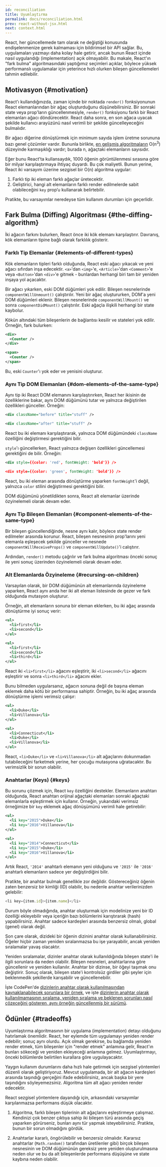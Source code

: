 ```yaml
---
id: reconciliation
title: Uyumlaştırma
permalink: docs/reconciliation.html
prev: react-without-jsx.html
next: context.html
---
```


React, her güncellemede tam olarak ne değiştiği konusunda endişelenmenize gerek kalmaması için bildirimsel bir API sağlar. Bu, uygulamaları yazmayı daha kolay hale getirir, ancak bunun React içinde nasıl uygulandığı (implementation) açık olmayabilir. Bu makale, React'ın "fark bulma" algoritmasındaki yaptığımız seçimleri açıklar, böylece yüksek performanslı uygulamalar için yeterince hızlı olurken bileşen güncellemeleri tahmin edilebilir.

## Motivasyon {#motivation}

React'ı kullandığınızda, zaman içinde bir noktada `render()` fonksiyonunun React elemanlarından bir ağaç oluşturduğunu düşünebilirsiniz. Bir sonraki state veya prop'ların güncellenmesiyle, `render()` fonksiyonu farklı bir React elemanları ağacı döndürecektir. React daha sonra, en son ağaca uyacak şekilde kullanıcı arayüzünü nasıl verimli bir şekilde güncelleyeceğini bulmalıdır.

Bir ağacı diğerine dönüştürmek için minimum sayıda işlem üretme sorununa bazı genel çözümler vardır. Bununla birlikte, [en gelişmiş algoritmaların](https://grfia.dlsi.ua.es/ml/algorithms/references/editsurvey_bille.pdf) O(n<sup>3</sup>) düzeyinde karmaşıklığı vardır; burada n, ağaçtaki elemanların sayısıdır.

Eğer bunu React'ta kullansaydık, 1000 öğenin görüntülenmesi sırasına göre bir milyar karşılaştırmaya ihtiyaç duyardı. Bu çok maliyetli. Bunun yerine, React iki varsayım üzerine sezgisel bir O(n) algoritma uygular:

1. Farklı tip iki eleman farklı ağaçlar üretecektir.
2. Geliştirici, hangi alt elemanların farklı render edilmelerde sabit olabileceğini `key` prop’u kullanarak belirtebilir.

Pratikte, bu varsayımlar neredeyse tüm kullanım durumları için geçerlidir.

## Fark Bulma (Diffing) Algoritması {#the-diffing-algorithm}

İki ağacın farkını bulurken, React önce iki kök elemanı karşılaştırır. Davranış, kök elemanların tipine bağlı olarak farklılık gösterir.

### Farklı Tip Elemanlar {#elements-of-different-types}

Kök elemanların tipleri farklı olduğunda, React eski ağacı yıkacak ve yeni ağacı sıfırdan inşa edecektir. `<a>`'dan `<img>`'e, `<Article>`'dan `<Comment>`'e veya `<Button>`'dan `<div>`'e gitmek - bunlardan herhangi biri tam bir yeniden inşaya yol açacaktır.

Bir ağacı yıkarken, eski DOM düğümleri yok edilir. Bileşen nesnelerinde `componentWillUnmount()` çalıştırılır. Yeni bir ağaç oluştururken, DOM'a yeni DOM düğümleri eklenir. Bileşen nesnelerinde `componentWillMount()` ve sonra `componentDidMount()` çalıştırılır. Eski ağaçla ilişkili herhangi bir state kaybolur.

Kökün altındaki tüm bileşenlerin de bağlantısı kesilir ve stateleri yok edilir. Örneğin, fark bulurken:

```xml
<div>
  <Counter />
</div>

<span>
  <Counter />
</span>
```

Bu, eski `Counter`'ı yok eder ve yenisini oluşturur.

### Aynı Tip DOM Elemanları {#dom-elements-of-the-same-type}

Aynı tip iki React DOM elemanını karşılaştırırken, React her ikisinin de özelliklerine bakar, aynı DOM düğümünü tutar ve yalnızca değiştirilen özellikleri günceller. Örneğin:

```xml
<div className="before" title="stuff" />

<div className="after" title="stuff" />
```

React bu iki elemanı karşılaştırarak, yalnızca DOM düğümündeki `className` özelliğini değiştirmesi gerektiğini bilir.

`style`'ı güncellerken, React yalnızca değişen özellikleri güncellemesi gerektiğini de bilir. Örneğin:

```xml
<div style={{color: 'red', fontWeight: 'bold'}} />

<div style={{color: 'green', fontWeight: 'bold'}} />
```

React, bu iki eleman arasında dönüştürme yaparken `fontWeight`'i değil, yalnızca `color` stilini değiştirmesi gerektiğini bilir.

DOM düğümünü yönetildikten sonra, React alt elemanlar üzerinde özyinelemeli olarak devam eder.

### Aynı Tip Bileşen Elemanları {#component-elements-of-the-same-type}

Bir bileşen güncellendiğinde, nesne aynı kalır, böylece state render edilmeler arasında korunur. React, bileşen nesnesinin prop'larını yeni elemanla eşleşecek şekilde günceller ve nesnede `componentWillReceiveProps()` ve `componentWillUpdate()`'i calıştırır.

Ardından, `render()` metodu çağrılır ve fark bulma algoritması önceki sonuç ile yeni sonuç üzerinden özyinelemeli olarak devam eder.

### Alt Elemanlarda Özyineleme {#recursing-on-children}

Varsayılan olarak, bir DOM düğümünün alt elemanlarında özyineleme yaparken, React aynı anda her iki alt eleman listesinde de gezer ve fark olduğunda mutasyon oluşturur.

Örneğin, alt elemanların sonuna bir eleman eklerken, bu iki ağaç arasında dönüştürme iyi sonuç verir:

```xml
<ul>
  <li>first</li>
  <li>second</li>
</ul>

<ul>
  <li>first</li>
  <li>second</li>
  <li>third</li>
</ul>
```

React iki `<li>first</li>` ağacını eşleştirir, iki `<li>second</li>` ağacını eşleştirir ve sonra `<li>third</li>` ağacını ekler.

Bunu bilmeden uygularsanız, ağacın sonuna değil de başına eleman eklemek daha kötü bir performansa sahiptir. Örneğin, bu iki ağaç arasında dönüştürme işlemi verimsiz çalışır:

```xml
<ul>
  <li>Duke</li>
  <li>Villanova</li>
</ul>

<ul>
  <li>Connecticut</li>
  <li>Duke</li>
  <li>Villanova</li>
</ul>
```

React, `<li>Duke</li>` ve `<li>Villanova</li>`  alt ağaçlarını dokunmadan tutabileceğini farketmek yerine, her çocuğu mutasyona uğratacaktır. Bu verimsizlik bir sorun olabilir.

### Anahtarlar (Keys) {#keys}

Bu sorunu çözmek için, React `key` özelliğini destekler. Elemanların anahtarı olduğunda, React anahtarı orijinal ağaçtaki elemanları sonraki ağaçtaki elemanlarla eşleştirmek için kullanır. Örneğin, yukarıdaki verimsiz örneğimize bir `key` eklemek ağaç dönüşümünü verimli hale getirebilir:

```xml
<ul>
  <li key="2015">Duke</li>
  <li key="2016">Villanova</li>
</ul>

<ul>
  <li key="2014">Connecticut</li>
  <li key="2015">Duke</li>
  <li key="2016">Villanova</li>
</ul>
```

Artık React, `'2014'` anahtarlı elemanın yeni olduğunu ve `'2015'` ile `'2016'` anahtarlı elemanların sadece yer değiştirdiğini bilir.

Pratikte, bir anahtar bulmak genellikle zor değildir. Göstereceğiniz öğenin zaten benzersiz bir kimliği (ID) olabilir, bu nedenle anahtar verilerinizden gelebilir:

```js
<li key={item.id}>{item.name}</li>
```

Durum böyle olmadığında, anahtar oluşturmak için modelinize yeni bir ID özelliği ekleyebilir veya içeriğin bazı bölümlerini karıştırarak (hash) yapabilirsiniz. Anahtar sadece kardeşleri arasında benzersiz olmalı, global (genel) olarak değil.

Son çare olarak, dizideki bir öğenin dizinini anahtar olarak kullanabilirsiniz. Öğeler hiçbir zaman yeniden sıralanmazsa bu işe yarayabilir, ancak yeniden sıralamalar yavaş olacaktır.

Yeniden sıralamalar, dizinler anahtar olarak kullanıldığında bileşen state'i ile ilgili sorunlara da neden olabilir. Bileşen nesneleri, anahtarlarına göre güncellenir ve yeniden kullanılır. Anahtar bir dizinse, bir öğeyi taşımak onu değiştirir. Sonuç olarak, bileşen state'i kontrolsüz girdiler gibi şeyler için beklenmedik şekillerde karışabilir ve güncellenebilir.

İşte CodePen'de [dizinlerin anahtar olarak kullanılmasından kaynaklanabilecek sorunlara bir örnek](codepen://reconciliation/index-used-as-key), ve işte [dizinlerin anahtar olarak kullanılmamasının sıralama, yeniden sıralama ve beklenen sorunları nasıl çözeceğini gösteren, aynı örneğin güncellenmiş bir sürümü](codepen://reconciliation/no-index-used-as-key).

## Ödünler {#tradeoffs}

Uyumlaştırma algoritmasının bir uygulama (implementation) detayı olduğunu hatırlamak önemlidir. React, her eylemde tüm uygulamayı yeniden render edebilir; sonuç aynı olurdu. Açık olmak gerekirse, bu bağlamda yeniden render etmek, tüm bileşenler için "render etmek" anlamına gelir, React'ın bunları sökeceği ve yeniden ekleyeceği anlamına gelmez. Uyumlaştırmayı, önceki bölümlerde belirtilen kurallara göre uygulayacaktır.

Yaygın kullanım durumlarını daha hızlı hale getirmek için sezgisel yöntemleri düzenli olarak geliştiriyoruz. Mevcut uygulamada, bir alt ağacın kardeşleri arasında taşındığı gerçeğini ifade edebilirsiniz, ancak başka bir yere taşındığını söyleyemezsiniz. Algoritma tüm alt ağacı yeniden render edecektir.

React sezgisel yöntemlere dayandığı için, arkasındaki varsayımlar karşılanmazsa performans düşük olacaktır.

1. Algoritma, farklı bileşen tiplerinin alt ağaçlarını eşleştirmeye çalışmaz. Kendinizi çok benzer çıktıya sahip iki bileşen türü arasında geçiş yaparken görürseniz, bunları aynı tür yapmak isteyebilirsiniz. Pratikte, bunun bir sorun olmadığını gördük.

2. Anahtarlar kararlı, öngörülebilir ve benzersiz olmalıdır. Kararsız anahtarlar (`Math.random()` tarafından üretilenler gibi) birçok bileşen nesnesinin ve DOM düğümünün gereksiz yere yeniden oluşturulmasına neden olur ve bu da alt bileşenlerde performans düşüşüne ve state kaybına neden olabilir.
